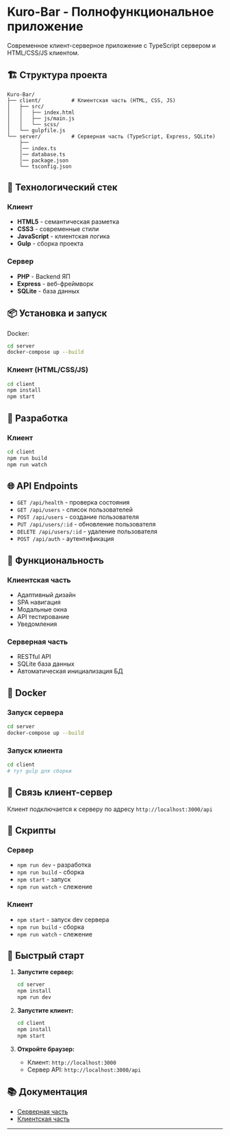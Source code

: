 # Kuro-Bar - Полнофункциональное приложение

Современное клиент-серверное приложение с TypeScript сервером и HTML/CSS/JS клиентом.

## 🏗 Структура проекта

```
Kuro-Bar/
├── client/          # Клиентская часть (HTML, CSS, JS)
│   ├── src/
│   │   ├── index.html
│   │   ├── js/main.js
│   │   └── scss/
│   └── gulpfile.js
└── server/          # Серверная часть (TypeScript, Express, SQLite)
    ├── 
    │── index.ts
    │── database.ts
    │── package.json
    └── tsconfig.json
```

## 🚀 Технологический стек

### Клиент
- **HTML5** - семантическая разметка
- **CSS3** - современные стили
- **JavaScript** - клиентская логика
- **Gulp** - сборка проекта

### Сервер
- **PHP** - Backend ЯП
- **Express** - веб-фреймворк
- **SQLite** - база данных

## 📦 Установка и запуск

Docker:
```bash
cd server
docker-compose up --build
```

### Клиент (HTML/CSS/JS)

```bash
cd client
npm install
npm start
```

## 🔧 Разработка
### Клиент
```bash
cd client
npm run build      
npm run watch      
```

## 🌐 API Endpoints

- `GET /api/health` - проверка состояния
- `GET /api/users` - список пользователей
- `POST /api/users` - создание пользователя
- `PUT /api/users/:id` - обновление пользователя
- `DELETE /api/users/:id` - удаление пользователя
- `POST /api/auth` - аутентификация

## 📱 Функциональность

### Клиентская часть
- Адаптивный дизайн
- SPA навигация
- Модальные окна
- API тестирование
- Уведомления

### Серверная часть
- RESTful API
- SQLite база данных
- Автоматическая инициализация БД

## 🐳 Docker

### Запуск сервера
```bash
cd server
docker-compose up --build
```

### Запуск клиента
```bash
cd client
# тут gulp для сборки
```

## 🔗 Связь клиент-сервер

Клиент подключается к серверу по адресу `http://localhost:3000/api`

## 📝 Скрипты

### Сервер
- `npm run dev` - разработка
- `npm run build` - сборка
- `npm start` - запуск
- `npm run watch` - слежение

### Клиент
- `npm start` - запуск dev сервера
- `npm run build` - сборка
- `npm run watch` - слежение

## 🚀 Быстрый старт

1. **Запустите сервер:**
   ```bash
   cd server
   npm install
   npm run dev
   ```

2. **Запустите клиент:**
   ```bash
   cd client
   npm install
   npm start
   ```

3. **Откройте браузер:**
   - Клиент: `http://localhost:3000`
   - Сервер API: `http://localhost:3000/api`

## 📚 Документация

- [Серверная часть](./server/README.md)
- [Клиентская часть](./client/README.md)

---